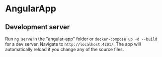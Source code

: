 # AngularApp

## Development server

Run `ng serve` in the "angular-app" folder or `docker-compose up -d --build` for a dev server. Navigate to `http://localhost:4201/`. The app will automatically reload if you change any of the source files.

